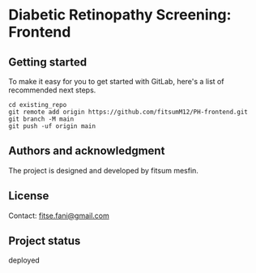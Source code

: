 # Diabetic Retinopathy Screening: Frontend



## Getting started

To make it easy for you to get started with GitLab, here's a list of recommended next steps.

```
cd existing_repo
git remote add origin https://github.com/fitsumM12/PH-frontend.git
git branch -M main
git push -uf origin main
```

## Authors and acknowledgment
The project is designed and developed by fitsum mesfin.

## License
Contact: fitse.fani@gmail.com

## Project status
deployed
